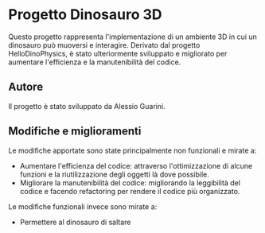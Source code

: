 # Progetto Dinosauro 3D
Questo progetto rappresenta l'implementazione di un ambiente 3D in cui un dinosauro può muoversi e interagire. Derivato dal progetto HelloDinoPhysics, è stato ulteriormente sviluppato e migliorato per aumentare l'efficienza e la manutenibilità del codice.

## Autore
Il progetto è stato sviluppato da Alessio Guarini.

## Modifiche e miglioramenti
Le modifiche apportate sono state principalmente non funzionali e mirate a:

- Aumentare l'efficienza del codice: attraverso l'ottimizzazione di alcune funzioni e la riutilizzazione degli oggetti là dove possibile.
- Migliorare la manutenibilità del codice: migliorando la leggibilità del codice e facendo refactoring per rendere il codice più organizzato.

Le modifiche funzionali invece sono mirate a:

- Permettere al dinosauro di saltare
